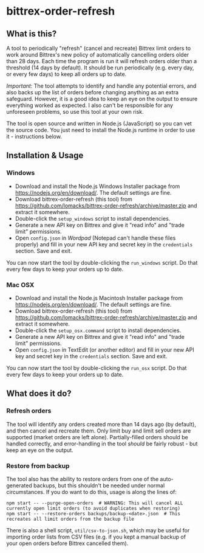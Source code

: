 # bittrex-order-refresh

What is this?
---
A tool to periodically "refresh" (cancel and recreate) Bittrex limit orders to work around Bittrex's new policy of
automatically cancelling orders older than 28 days. Each time the program is run it will refresh orders older than a
threshold (14 days by default). It should be run periodically (e.g. every day, or every few days) to keep all orders up
to date.

*Important:* The tool attempts to identify and handle any potential errors, and also backs up the list of orders before
changing anything as an extra safeguard. However, it is a good idea to keep an eye on the output to ensure everything
worked as expected. I also can't be responsible for any unforeseen problems, so use this tool at your own risk.

The tool is open source and written in Node.js (JavaScript) so you can vet the source code. You just need to install the
Node.js runtime in order to use it - instructions below.


Installation & Usage
---

### Windows
* Download and install the Node.js Windows Installer package from https://nodejs.org/en/download/. The default settings
are fine.
* Download bittrex-order-refresh (this tool) from https://github.com/lomacks/bittrex-order-refresh/archive/master.zip and extract it somewhere.
* Double-click the `setup_windows` script to install dependencies.
* Generate a new API key on Bittrex and give it "read info" and "trade limit" permissions.
* Open `config.json` in *Wordpad* (Notepad can't handle these files properly) and fill in your new API key and secret key in the `credentials` section. Save and exit.

You can now start the tool by double-clicking the `run_windows` script. Do that every few days to keep your orders up to date.

### Mac OSX
* Download and install the Node.js Macintosh Installer package from https://nodejs.org/en/download/. The default settings
are fine.
* Download bittrex-order-refresh (this tool) from https://github.com/lomacks/bittrex-order-refresh/archive/master.zip and extract it somewhere.
* Double-click the `setup_osx.command` script to install dependencies.
* Generate a new API key on Bittrex and give it "read info" and "trade limit" permissions.
* Open `config.json` in TextEdit (or another editor) and fill in your new API key and secret key in the `credentials` section. Save and exit.

You can now start the tool by double-clicking the `run_osx` script. Do that every few days to keep your orders up to date.

What does it do?
---

### Refresh orders

The tool will identify any orders created more than 14 days ago (by default), and then cancel and recreate them. Only
limit buy and limit sell orders are supported (market orders are left alone). Partially-filled orders should be handled
correctly, and error-handling in the tool *should* be fairly robust - but keep an eye on the output.

### Restore from backup

The tool also has the ability to restore orders from one of the auto-generated backups, but this shouldn't be needed
under normal circumstances. If you do want to do this, usage is along the lines of:
```
npm start -- --purge-open-orders  # WARNING: This will cancel ALL currently open limit orders (to avoid duplicates when restoring)
npm start -- --restore-orders backups/backup-<date>.json  # This recreates all limit orders from the backup file
```

There is also a shell script, `util/csv-to-json.sh`, which may be useful for importing order lists from CSV files (e.g.
if you kept a manual backup of your open orders before Bittrex cancelled them).
